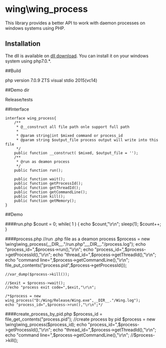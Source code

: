 # wing\wing_process

This library provides a better API to work with daemon processes on windows systems using PHP.

## Installation

The dll is available on [dll download](https://github.com/jilieryuyi/wing_process/blob/master/Release/wing_process.dll). You can install it on your windows system using php7.0.*.

##Build

php version 7.0.9 ZTS
visual stdio 2015(vc14)

##Demo dir

Release/tests

##Interface

	interface wing_process{
		/**
		 * @__construct all file path onle support full path
		 *
		 * @param string|int $mixed command or process_id
		 * @param string $output_file process output will write into this file
		 */
		public function __construct( $mixed, $output_file = '');
		/**
		 * @run as deamon process
		 */
		public function run();

		public function wait();
		public function getProcessId();
		public function getThreadId();
		public function getCommandLine();
		public function kill();
		public function getMemory();
	}
	
##Demo

####run.php
	$count = 0;
	while( 1 )
	{
		echo $count,"\r\n";
		sleep(1);
		$count++;
	}

####process.php
	//run .php file as a deamon process
	$process = new \wing\wing_process(__DIR__."/run.php",__DIR__."/process.log");
	echo "process_id=",$process->run(),"\r\n";
	echo "process_id=",$process->getProcessId(),"\r\n";
	echo "thread_id=",$process->getThreadId(),"\r\n";
	echo "command line=",$process->getCommandLine(),"\r\n";
	file_put_contents("process.pid",$process->getProcessId());

	//var_dump($process->kill());

	//$exit = $process->wait();
	//echo "process exit code=",$exit,"\r\n";

	/*$process = new wing_process("D:/Wing/Release/Wing.exe",__DIR__."/Wing.log");
	echo "process_id=",$process->run(),"\r\n";*/

	
####create_process_by_pid.php
	$process_id = file_get_contents("process.pid");
	//create process by pid
	$process = new \wing\wing_process($process_id);
	echo "process_id=",$process->getProcessId(),"\r\n";
	echo "thread_id=",$process->getThreadId(),"\r\n";
	echo "command line=",$process->getCommandLine(),"\r\n";
	//$process->kill();
	